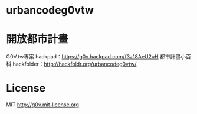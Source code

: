 urbancodeg0vtw
==============

# 開放都市計畫
G0V.tw專案 hackpad：https://g0v.hackpad.com/f3z18AeU2uH
都市計畫小百科 hackfolder：http://hackfoldr.org/urbancodeg0vtw/

# License
MIT http://g0v.mit-license.org
